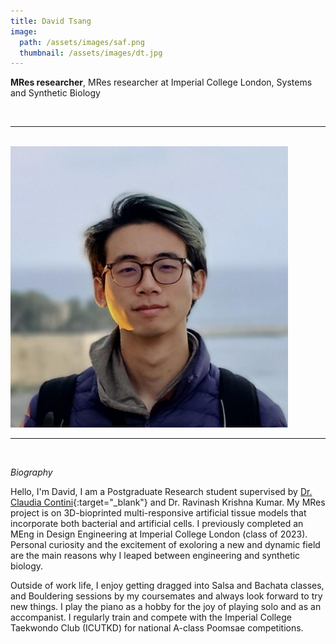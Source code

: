 ```yaml
---
title: David Tsang
image: 
  path: /assets/images/saf.png 
  thumbnail: /assets/images/dt.jpg
---
```


**MRes researcher**, MRes researcher at Imperial College London, Systems and Synthetic Biology

<br>

***

<br>


<img src ="/assets/images/dt.jpg" width="444" heigth="444">


<br>

***

<br>


*Biography*

Hello, I'm David, I am a Postgraduate Research student supervised by [Dr. Claudia Contini](https://www.imperial.ac.uk/people/c.contini){:target="_blank"} and Dr. Ravinash Krishna Kumar. My MRes project is on 3D-bioprinted multi-responsive artificial tissue models that incorporate both bacterial and artificial cells. I previously completed an MEng in Design Engineering at Imperial College London (class of 2023). Personal curiosity and the excitement of exoloring a new and dynamic field are the main reasons why I leaped between engineering and synthetic biology.  
 
Outside of work life, I enjoy getting dragged into Salsa and Bachata classes, and Bouldering sessions by my coursemates and always look forward to try new things. I play the piano as a hobby for the joy of playing solo and as an accompanist. I regularly train and compete with the Imperial College Taekwondo Club (ICUTKD) for national A-class Poomsae competitions.


